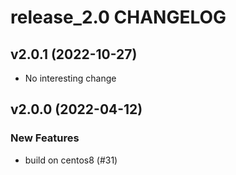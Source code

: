 # release_2.0 CHANGELOG

## v2.0.1 (2022-10-27)

- No interesting change

## v2.0.0 (2022-04-12)

### New Features

- build on centos8 (#31)


